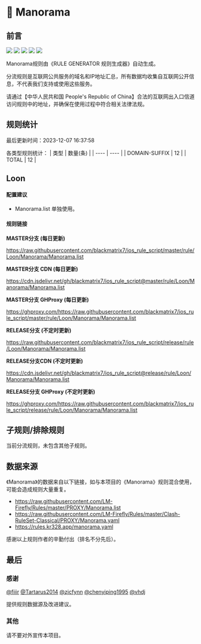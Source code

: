 # 🧸 Manorama

## 前言

![](https://shields.io/badge/-移除重复规则-ff69b4) ![](https://shields.io/badge/-DOMAIN与DOMAIN--SUFFIX合并-green) ![](https://shields.io/badge/-DOMAIN--SUFFIX间合并-critical) ![](https://shields.io/badge/-DOMAIN--SUFFIX与DOMAIN--KEYWORD合并-blue) ![](https://shields.io/badge/-IP--CIDR(6)合并-blueviolet) 

Manorama规则由《RULE GENERATOR 规则生成器》自动生成。

分流规则是互联网公共服务的域名和IP地址汇总，所有数据均收集自互联网公开信息，不代表我们支持或使用这些服务。

请通过【中华人民共和国 People's Republic of China】合法的互联网出入口信道访问规则中的地址，并确保在使用过程中符合相关法律法规。

## 规则统计

最后更新时间：2023-12-07 16:37:58

各类型规则统计：
| 类型 | 数量(条)  | 
| ---- | ----  |
| DOMAIN-SUFFIX | 12  | 
| TOTAL | 12  | 


## Loon 

#### 配置建议
- Manorama.list 单独使用。

#### 规则链接
**MASTER分支 (每日更新)**

https://raw.githubusercontent.com/blackmatrix7/ios_rule_script/master/rule/Loon/Manorama/Manorama.list

**MASTER分支 CDN (每日更新)**

https://cdn.jsdelivr.net/gh/blackmatrix7/ios_rule_script@master/rule/Loon/Manorama/Manorama.list

**MASTER分支 GHProxy (每日更新)**

https://ghproxy.com/https://raw.githubusercontent.com/blackmatrix7/ios_rule_script/master/rule/Loon/Manorama/Manorama.list

**RELEASE分支 (不定时更新)**

https://raw.githubusercontent.com/blackmatrix7/ios_rule_script/release/rule/Loon/Manorama/Manorama.list

**RELEASE分支CDN (不定时更新)**

https://cdn.jsdelivr.net/gh/blackmatrix7/ios_rule_script@release/rule/Loon/Manorama/Manorama.list

**RELEASE分支 GHProxy (不定时更新)**

https://ghproxy.com/https://raw.githubusercontent.com/blackmatrix7/ios_rule_script/release/rule/Loon/Manorama/Manorama.list

## 子规则/排除规则


当前分流规则，未包含其他子规则。

## 数据来源

《Manorama》的数据来自以下链接，如与本项目的《Manorama》规则混合使用，可能会造成规则大量重复。

- https://raw.githubusercontent.com/LM-Firefly/Rules/master/PROXY/Manorama.list
- https://raw.githubusercontent.com/LM-Firefly/Rules/master/Clash-RuleSet-Classical/PROXY/Manorama.yaml
- https://rules.kr328.app/manorama.yaml


感谢以上规则作者的辛勤付出（排名不分先后）。

## 最后

### 感谢

[@fiiir](https://github.com/fiiir) [@Tartarus2014](https://github.com/Tartarus2014) [@zjcfynn](https://github.com/zjcfynn) [@chenyiping1995](https://github.com/chenyiping1995) [@vhdj](https://github.com/vhdj)

提供规则数据源及改进建议。

### 其他

请不要对外宣传本项目。